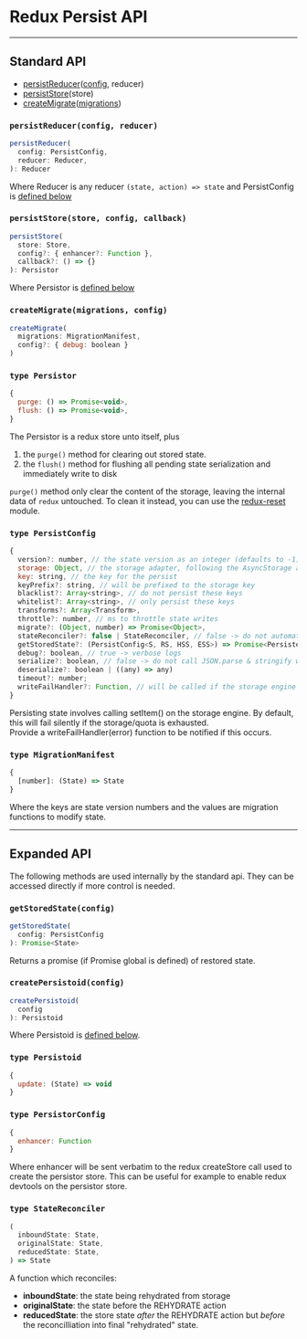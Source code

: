 # Redux Persist API
---
## Standard API
- [persistReducer](#persistreducerconfig-reducer)([config](#type-persistconfig), reducer)
- [persistStore](#persiststorestore-config-callback)(store)
- [createMigrate](#createmigratemigrations-config)([migrations](#type-migrationmanifest))
### `persistReducer(config, reducer)`

```js
persistReducer(
  config: PersistConfig,
  reducer: Reducer,
): Reducer
```

Where Reducer is any reducer `(state, action) => state` and PersistConfig is [defined below](#type-persistconfig)

### `persistStore(store, config, callback)`
```js
persistStore(
  store: Store,
  config?: { enhancer?: Function },
  callback?: () => {}
): Persistor
```

Where Persistor is [defined below](#type-persistor)

### `createMigrate(migrations, config)`
```js
createMigrate(
  migrations: MigrationManifest,
  config?: { debug: boolean }
)
```

### `type Persistor`
```js
{
  purge: () => Promise<void>,
  flush: () => Promise<void>,
}
```

The Persistor is a redux store unto itself, plus
1. the `purge()` method for clearing out stored state.
2. the `flush()` method for flushing all pending state serialization and immediately write to disk

`purge()` method only clear the content of the storage, leaving the internal data of `redux` untouched. To clean it instead, you can use the [redux-reset](https://github.com/wwayne/redux-reset) module.

### `type PersistConfig`
```js
{
  version?: number, // the state version as an integer (defaults to -1)
  storage: Object, // the storage adapter, following the AsyncStorage api
  key: string, // the key for the persist
  keyPrefix?: string, // will be prefixed to the storage key
  blacklist?: Array<string>, // do not persist these keys
  whitelist?: Array<string>, // only persist these keys
  transforms?: Array<Transform>,
  throttle?: number, // ms to throttle state writes
  migrate?: (Object, number) => Promise<Object>,
  stateReconciler?: false | StateReconciler, // false -> do not automatically reconcile state
  getStoredState?: (PersistConfig<S, RS, HSS, ESS>) => Promise<PersistedState>
  debug?: boolean, // true -> verbose logs
  serialize?: boolean, // false -> do not call JSON.parse & stringify when setting & getting from storage
  deserialize?: boolean | ((any) => any)
  timeout?: number;
  writeFailHandler?: Function, // will be called if the storage engine fails during setItem()
}
```

Persisting state involves calling setItem() on the storage engine. By default, this will fail silently if the storage/quota is exhausted.  
Provide a writeFailHandler(error) function to be notified if this occurs.

### `type MigrationManifest`
```js
{
  [number]: (State) => State
}
```
Where the keys are state version numbers and the values are migration functions to modify state.

---
## Expanded API
The following methods are used internally by the standard api. They can be accessed directly if more control is needed.
### `getStoredState(config)`
```js
getStoredState(
  config: PersistConfig
): Promise<State>
```

Returns a promise (if Promise global is defined) of restored state.

### `createPersistoid(config)`
```js
createPersistoid(
  config
): Persistoid
```
Where Persistoid is [defined below](#type-persistoid).

### `type Persistoid`
```js
{
  update: (State) => void
}
```

### `type PersistorConfig`
```js
{
  enhancer: Function
}
```
Where enhancer will be sent verbatim to the redux createStore call used to create the persistor store. This can be useful for example to enable redux devtools on the persistor store.

### `type StateReconciler`
```js
(
  inboundState: State,
  originalState: State,
  reducedState: State,
) => State
```
A function which reconciles:
- **inboundState**: the state being rehydrated from storage
- **originalState**: the state before the REHYDRATE action
- **reducedState**: the store state *after* the REHYDRATE action but *before* the reconcilliation
into final "rehydrated" state.
